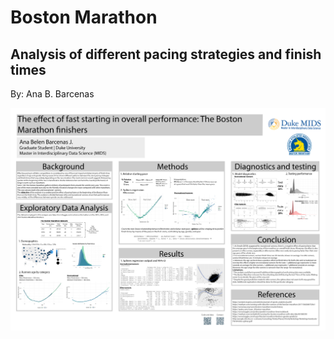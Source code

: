 # Boston Marathon
## Analysis of different pacing strategies and finish times

By: Ana B. Barcenas

![Test_image_1](Poster_S.png)
